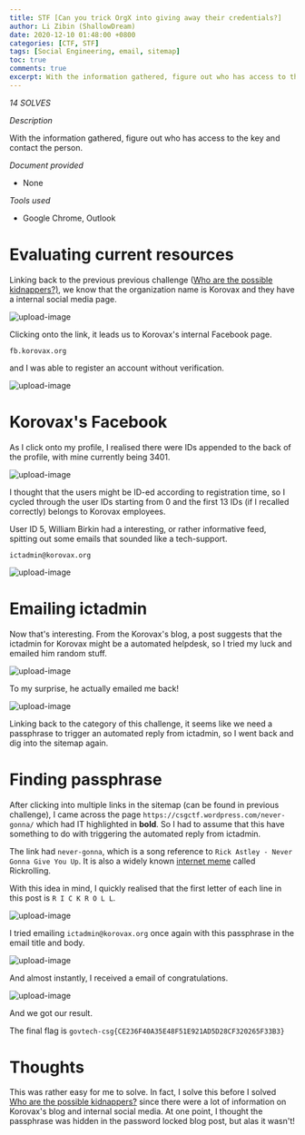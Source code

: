 ```yaml
---
title: STF [Can you trick OrgX into giving away their credentials?]
author: Li Zibin (ShallowDream)
date: 2020-12-10 01:48:00 +0800
categories: [CTF, STF]
tags: [Social Engineering, email, sitemap]
toc: true
comments: true
excerpt: With the information gathered, figure out who has access to the key and contact the person.
---
```


*14 SOLVES*

*Description*

With the information gathered, figure out who has access to the key and contact the person.

*Document provided*

- None

*Tools used*

- Google Chrome, Outlook

<!--more-->

# Evaluating current resources

Linking back to the previous previous challenge ([Who are the possible kidnappers?)](https://team.nullsecsig.com/posts/STF-Who-are-the-possible-kidnappers), we know that the organization name is Korovax and they have a internal social media page.

![upload-image](/assets/img/blog/STF-Can-you-trick-OrgX-into-giving-away-their-credentials/1.png)

Clicking onto the link, it leads us to Korovax's internal Facebook page.

`fb.korovax.org`

and I was able to register an account without verification.

![upload-image](/assets/img/blog/STF-Can-you-trick-OrgX-into-giving-away-their-credentials/2.png)

# Korovax's Facebook

As I click onto my profile, I realised there were IDs appended to the back of the profile, with mine currently being 3401.

![upload-image](/assets/img/blog/STF-Can-you-trick-OrgX-into-giving-away-their-credentials/3.png)

I thought that the users might be ID-ed according to registration time, so I cycled through the user IDs starting from 0 and the first 13 IDs (if I recalled correctly) belongs to Korovax employees.

User ID 5, William Birkin had a interesting, or rather informative feed, spitting out some emails that sounded like a tech-support.

`ictadmin@korovax.org`

![upload-image](/assets/img/blog/STF-Can-you-trick-OrgX-into-giving-away-their-credentials/4.png)

# Emailing ictadmin

Now that's interesting. From the Korovax's blog, a post suggests that the ictadmin for Korovax might be a automated helpdesk, so I tried my luck and emailed him random stuff.

![upload-image](/assets/img/blog/STF-Can-you-trick-OrgX-into-giving-away-their-credentials/5.png)

To my surprise, he actually emailed me back!

![upload-image](/assets/img/blog/STF-Can-you-trick-OrgX-into-giving-away-their-credentials/6.png)

Linking back to the category of this challenge, it seems like we need a passphrase to trigger an automated reply from ictadmin, so I went back and dig into the sitemap again.

# Finding passphrase

After clicking into multiple links in the sitemap (can be found in previous challenge), I came across the page `https://csgctf.wordpress.com/never-gonna/` which had IT highlighted in **bold**. So I had to assume that this have something to do with triggering the automated reply from ictadmin.

The link had `never-gonna`, which is a song reference to `Rick Astley - Never Gonna Give You Up`. It is also a widely known [internet meme](https://knowyourmeme.com/memes/rickroll) called Rickrolling.

With this idea in mind, I quickly realised that the first letter of each line in this post is `R I C K R O L L`.

![upload-image](/assets/img/blog/STF-Can-you-trick-OrgX-into-giving-away-their-credentials/7.png)

I tried emailing `ictadmin@korovax.org` once again with this passphrase in the email title and body.

![upload-image](/assets/img/blog/STF-Can-you-trick-OrgX-into-giving-away-their-credentials/8.png)

And almost instantly, I received a email of congratulations.

![upload-image](/assets/img/blog/STF-Can-you-trick-OrgX-into-giving-away-their-credentials/9.png)

And we got our result.

The final flag is `govtech-csg{CE236F40A35E48F51E921AD5D28CF320265F33B3}`

# Thoughts

This was rather easy for me to solve. In fact, I solve this before I solved [Who are the possible kidnappers?](https://team.nullsecsig.com/posts/STF-Who-are-the-possible-kidnappers) since there were a lot of information on Korovax's blog and internal social media. At one point, I thought the passphrase was hidden in the password locked blog post, but alas it wasn't!